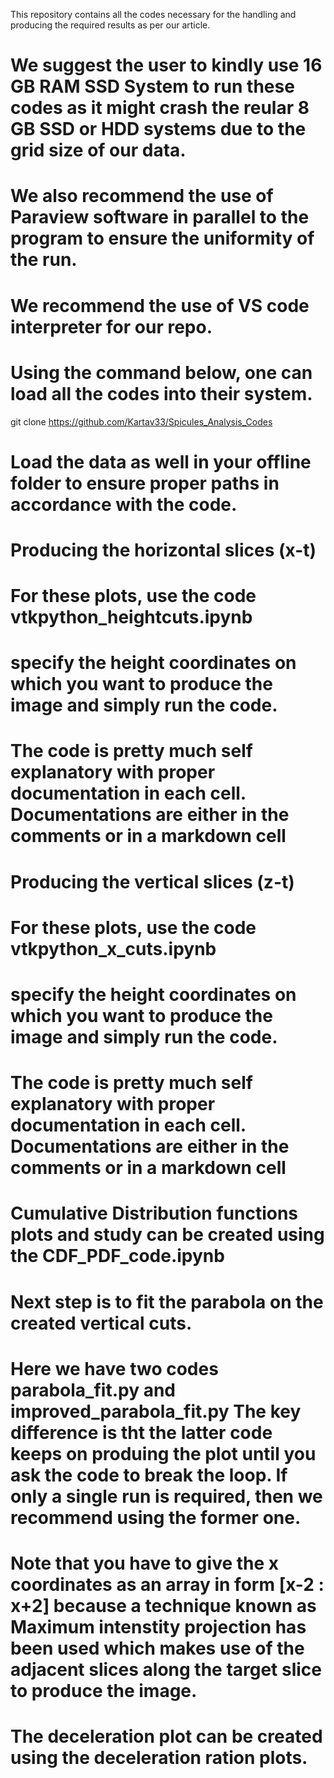 This repository contains all the codes necessary for the handling and producing the required results as per our article.
# We suggest the user to kindly use 16 GB RAM SSD System to run these codes as it might crash the reular 8 GB SSD or HDD systems due to the grid size of our data.
# We also recommend the use of Paraview software in parallel to the program to ensure the uniformity of the run.
# We recommend the use of VS code interpreter for our repo. 
# Using the command below, one can load all the codes into their system.

git clone https://github.com/Kartav33/Spicules_Analysis_Codes

# Load the data as well in your offline folder to ensure proper paths in accordance with the code.

# Producing the horizontal slices (x-t)
# For these plots, use the code vtkpython_heightcuts.ipynb 
# specify the height coordinates on which you want to produce the image and simply run the code.
# The code is pretty much self explanatory with proper documentation in each cell. Documentations are either in the comments or in a markdown cell

# Producing the vertical slices (z-t)
# For these plots, use the code vtkpython_x_cuts.ipynb 
# specify the height coordinates on which you want to produce the image and simply run the code.
# The code is pretty much self explanatory with proper documentation in each cell. Documentations are either in the comments or in a markdown cell

# Cumulative Distribution functions plots and study can be created using the CDF_PDF_code.ipynb

# Next step is to fit the parabola on the created vertical cuts.
# Here we have two codes parabola_fit.py and improved_parabola_fit.py The key difference is tht the latter code keeps on produing the plot until you ask the code to break the loop. If only a single run is required, then we recommend using the former one.
# Note that you have to give the x coordinates as an array in form [x-2 : x+2] because a technique known as Maximum intenstity projection has been used which makes use of the adjacent slices along the target slice to produce the image.

# The deceleration plot can be created using the deceleration ration plots.
